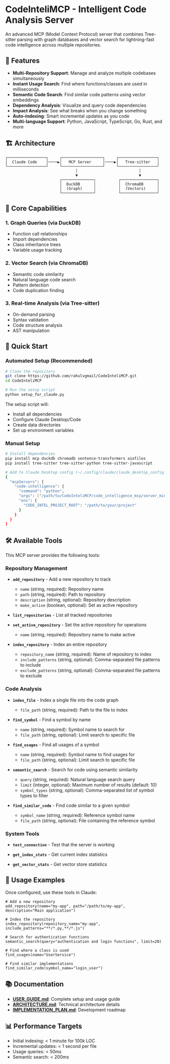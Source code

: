 # CodeInteliMCP - Intelligent Code Analysis Server

An advanced MCP (Model Context Protocol) server that combines Tree-sitter parsing with graph databases and vector search for lightning-fast code intelligence across multiple repositories.

## 🚀 Features

- **Multi-Repository Support**: Manage and analyze multiple codebases simultaneously
- **Instant Usage Search**: Find where functions/classes are used in milliseconds
- **Semantic Code Search**: Find similar code patterns using vector embeddings
- **Dependency Analysis**: Visualize and query code dependencies
- **Impact Analysis**: See what breaks when you change something
- **Auto-indexing**: Smart incremental updates as you code
- **Multi-language Support**: Python, JavaScript, TypeScript, Go, Rust, and more

## 🏗 Architecture

```
┌─────────────────┐     ┌──────────────────┐     ┌─────────────────┐
│  Claude Code    │────▶│   MCP Server     │────▶│   Tree-sitter   │
└─────────────────┘     └──────────────────┘     └─────────────────┘
                               │                           │
                               ▼                           ▼
                        ┌──────────────┐          ┌────────────────┐
                        │  DuckDB      │          │  ChromaDB      │
                        │  (Graph)     │          │  (Vectors)     │
                        └──────────────┘          └────────────────┘
```

## 🎯 Core Capabilities

### 1. Graph Queries (via DuckDB)
- Function call relationships
- Import dependencies  
- Class inheritance trees
- Variable usage tracking

### 2. Vector Search (via ChromaDB)
- Semantic code similarity
- Natural language code search
- Pattern detection
- Code duplication finding

### 3. Real-time Analysis (via Tree-sitter)
- On-demand parsing
- Syntax validation
- Code structure analysis
- AST manipulation

## 🚦 Quick Start

### Automated Setup (Recommended)

```bash
# Clone the repository
git clone https://github.com/rahulvgmail/CodeInteliMCP.git
cd CodeInteliMCP

# Run the setup script
python setup_for_claude.py
```

The setup script will:
- Install all dependencies
- Configure Claude Desktop/Code
- Create data directories
- Set up environment variables

### Manual Setup

```bash
# Install dependencies
pip install mcp duckdb chromadb sentence-transformers aiofiles
pip install tree-sitter tree-sitter-python tree-sitter-javascript

# Add to Claude Desktop config (~/.config/claude/claude_desktop_config.json):
{
  "mcpServers": {
    "code-intelligence": {
      "command": "python",
      "args": ["/path/to/CodeInteliMCP/code_intelligence_mcp/server_minimal.py"],
      "env": {
        "CODE_INTEL_PROJECT_ROOT": "/path/to/your/project"
      }
    }
  }
}
```

## 🛠️ Available Tools

This MCP server provides the following tools:

### Repository Management
- **`add_repository`** - Add a new repository to track
  - `name` (string, required): Repository name
  - `path` (string, required): Path to repository
  - `description` (string, optional): Repository description
  - `make_active` (boolean, optional): Set as active repository

- **`list_repositories`** - List all tracked repositories
  
- **`set_active_repository`** - Set the active repository for operations
  - `name` (string, required): Repository name to make active

- **`index_repository`** - Index an entire repository
  - `repository_name` (string, required): Name of repository to index
  - `include_patterns` (string, optional): Comma-separated file patterns to include
  - `exclude_patterns` (string, optional): Comma-separated file patterns to exclude

### Code Analysis
- **`index_file`** - Index a single file into the code graph
  - `file_path` (string, required): Path to the file to index

- **`find_symbol`** - Find a symbol by name
  - `name` (string, required): Symbol name to search for
  - `file_path` (string, optional): Limit search to specific file

- **`find_usages`** - Find all usages of a symbol
  - `name` (string, required): Symbol name to find usages for
  - `file_path` (string, optional): Limit search to specific file

- **`semantic_search`** - Search for code using semantic similarity
  - `query` (string, required): Natural language search query
  - `limit` (integer, optional): Maximum number of results (default: 10)
  - `symbol_types` (string, optional): Comma-separated list of symbol types to filter

- **`find_similar_code`** - Find code similar to a given symbol
  - `symbol_name` (string, required): Reference symbol name
  - `file_path` (string, optional): File containing the reference symbol

### System Tools
- **`test_connection`** - Test that the server is working

- **`get_index_stats`** - Get current index statistics

- **`get_vector_stats`** - Get vector store statistics

## 📖 Usage Examples

Once configured, use these tools in Claude:

```
# Add a new repository
add_repository(name="my-app", path="/path/to/my-app", description="Main application")

# Index the repository
index_repository(repository_name="my-app", include_patterns="**/*.py,**/*.js")

# Search for authentication functions
semantic_search(query="authentication and login functions", limit=20)

# Find where a class is used
find_usages(name="UserService")

# Find similar implementations
find_similar_code(symbol_name="login_user")
```

## 📚 Documentation

- **[USER_GUIDE.md](USER_GUIDE.md)**: Complete setup and usage guide
- **[ARCHITECTURE.md](ARCHITECTURE.md)**: Technical architecture details
- **[IMPLEMENTATION_PLAN.md](IMPLEMENTATION_PLAN.md)**: Development roadmap

## 📊 Performance Targets

- Initial indexing: < 1 minute for 100k LOC
- Incremental updates: < 1 second per file
- Usage queries: < 50ms
- Semantic search: < 200ms
